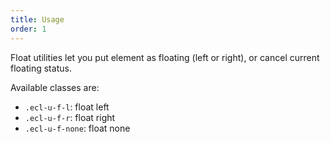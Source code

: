 ```yaml
---
title: Usage
order: 1
---
```


Float utilities let you put element as floating (left or right), or cancel
current floating status.

Available classes are:

- `.ecl-u-f-l`: float left
- `.ecl-u-f-r`: float right
- `.ecl-u-f-none`: float none
